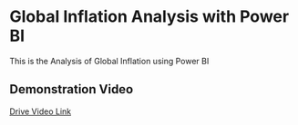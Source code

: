 # Global Inflation Analysis with Power BI
This is the Analysis of Global Inflation using Power BI

## Demonstration Video

[Drive Video Link](https://drive.google.com/file/d/1l7_t7ftiNfwB7Rw1uTrzyATCQjh0HUDz/view?usp=drive_link)
